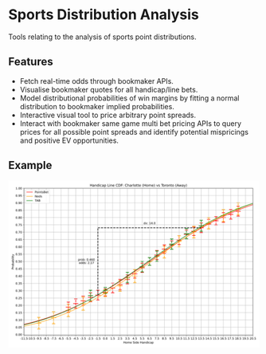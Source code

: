 # Sports Distribution Analysis
Tools relating to the analysis of sports point distributions. 

## Features
- Fetch real-time odds through bookmaker APIs.
- Visualise bookmaker quotes for all handicap/line bets.
- Model distributional probabilities of win margins by fitting a normal distribution to bookmaker implied probabilities.
- Interactive visual tool to price arbitrary point spreads.
- Interact with bookmaker same game multi bet pricing APIs to query prices for all possible point spreads and identify potential mispricings and positive EV opportunities.

## Example
![](examples/example.png)
